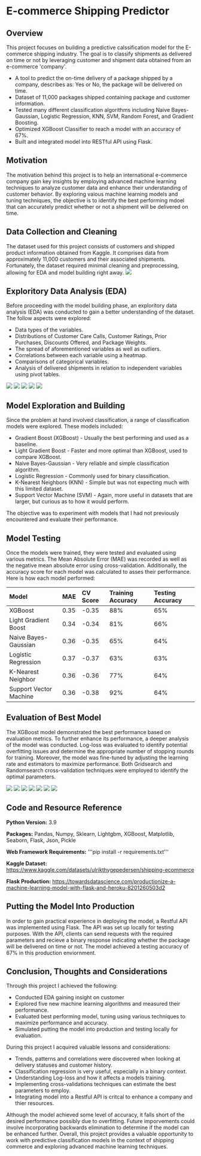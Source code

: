 # E-commerce Shipping Predictor
## Overview
This project focuses on building a predictive calssification model for the E-commerce shipping industry. The goal is to classify shipments as delivered on time or not by leveraging customer and shipment data obtained from an e-commerce 'company'. 
* A tool to predict the on-time delivery of a package shipped by a company, describes as: Yes or No, the package will be delivered on time.
* Dataset of 11,000 packages shipped containing package and customer information.
* Tested many different classification algorithms including Naive Bayes-Gaussian, Logistic Regression, KNN, SVM, Random Forest, and Gradient Boosting.
* Optimized XGBoost Classifier to reach a model with an accuracy of 67%.
* Built and integrated model into RESTful API using Flask.

## Motivation
The motivation behind this project is to help an international e-commerce company gain key insights by employing advanced machine learning techniques to analyze customer data and enhance their understanding of customer behavior. By exploring vaious machine learning models and tuning techniques, the objective is to identify the best performing mdoel that can accurately predict whether or not a shipment will be delivered on time. 

## Data Collection and Cleaning
The dataset used for this project consists of customers and shipped product information obtained from Kaggle. It comprises data from approximately 11,000 customers and their associated shipments. Fortunately, the dataset required minimal cleaning and preprocessing, allowing for EDA and model building right away.
![](Images/df_statistics.png)

## Exploritory Data Analysis (EDA)
Before proceeding with the model building phase, an exploritory data analysis (EDA) was conducted to gain a better understanding of the dataset. 
The follow aspects were explored:
* Data types of the variables.
* Distributions of Customer Care Calls, Customer Ratings, Prior Purchases, Discounts Offered, and Package Weights.
* The spread of aforementioned variables as well as outliers.
* Correlations between each variable using a heatmap.
* Comparisons of categorical variables.
* Analysis of delivered shipments in relation to independent variables using pivot tables.

![](Images/customer_boxplot.png) 
![](Images/package_weight_boxplot.png) 
![](Images/heatmap_correlations.png)
![](Images/pivot_customer_rating_vs_class.png) 
![](Images/pivot_discount_offered_vs_class.png)

## Model Exploration and Building
Since the problem at hand involved classification, a range of classification models were explored.
These models included:
* Gradient Boost (XGBoost) - Usually the best performing and used as a baseline.
* Light Gradient Boost - Faster and more optimal than XGBoost, used to compare XGBoost.
*  Naive Bayes-Gaussian - Very reliable and simple classification algorithm.
*  Logistic Regression - Commonly used for binary classification.
*  K-Nearest Neighbors (KNN) - Simple but was not expecting much with this limited dataset.
*  Support Vector Machine (SVM) - Again, more useful in datasets that are larger, but curious as to how it would perform.

The objective was to experiment with models that I had not previously encountered and evaluate their performance. 

## Model Testing
Once the models were trained, they were tested and evaluated using various metrics. The Mean Absolute Error (MAE) was recorded as well as the negative mean absolute error using cross-validation. Additionally, the accuracy score for each model was calculated to asses their performance.
Here is how each model performed:
 
| Model                   | MAE  | CV Score | Training Accuracy | Testing Accuracy |
|:------------------------|:-----|:---------|:------------------|:-----------------|
| XGBoost                 | 0.35 | -0.35    |       88%         |       65%        |
| Light Gradient Boost    | 0.34 | -0.34    |       81%         |       66%        |
| Naive Bayes-Gaussian    | 0.36 | -0.35    |       65%         |       64%        |
| Logistic Regression     | 0.37 | -0.37    |       63%         |       63%        |
| K-Nearest Neighbor      | 0.36 | -0.36    |       77%         |       64%        |
| Support Vector Machine  | 0.36 | -0.38    |       92%         |       64%        |

## Evaluation of Best Model
The XGBoost model demonstrated the best performance based on evaluation metrics. To further enhance its performance, a deeper analysis of the model was conducted. Log-loss was evaluated to identify potential overfitting issues and determine the appropriate number of stopping rounds for training. Moreover,
the model was fine-tuned by adjusting the learning rate and estimators to maximize performance. Both Gridsearch and Randomsearch cross-validation techniques were employed to identify the optimal parameters.

![](Images/xgboost_log_loss.png) 
![](Images/xgboost_classification_error.png) 
![](Images/xgboost_gridsearchcv_best_parameters.png) 
![](Images/xgboost_gridsearchcv_accuracy.png)
![](Images/xgboost_randomcv_best_parameters.png) 
![](Images/xgboost_randomcv_accuracy.png) 
![](Images/xgboost_tuned_accuracy.png)

## Code and Resource Reference
**Python Version:** 3.9

**Packages:** Pandas, Numpy, Sklearn, Lightgbm, XGBoost, Matplotlib, Seaborn, Flask, Json, Pickle

**Web Framework Requirements:** '''pip install -r requirements.txt'''

**Kaggle Dataset:** https://www.kaggle.com/datasets/ulrikthygepedersen/shipping-ecommerce

**Flask Production:** https://towardsdatascience.com/productionize-a-machine-learning-model-with-flask-and-heroku-8201260503d2

## Putting the Model Into Production
In order to gain practical experience in deploying the model, a Restful API was implemented using Flask. The API was set up locally for testing purposes. With the API, clients can send requests with the required parameters and recieve a binary response indicating whether the package will be delivered on time or not. The model achieved a testing accuracy of 67% in this production enviornment.

## Conclusion, Thoughts and Considerations
Through this project I achieved the following:
* Conducted EDA gaining insight on customer
* Explored five new machine learning algorithms and measured their performance.
* Evaluated best performing model, tuning using various techniques to maximize performance and accuracy.
* Simulated putting the model into production and testing locally for evaluation. 

During this project I acquired valuable lessons and considerations:
* Trends, patterns and correlations were discovered when looking at delivery statuses and customer history.
* Classification regression is very useful, especially in a binary context. 
* Understanding Log-loss and how it affects a models training.
* Implementing cross-validations techniques can estimate the best parameters to employ.
* Integrating model into a Restful API is critcal to enhance a company and thier resources. 

Although the model achieved some level of accuracy, it falls short of the desired performance possibly due to overfitting. Future imporvements could involve incorporating backwards elimination to determine if the model can be enhanced further. Overall, this project provides a valuable opportunity to work with predictive classification models in the context of shipping commerce and exploring advanced machine learning techniques. 
